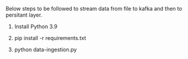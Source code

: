 Below steps to be followed to stream data from file to kafka and then to persitant layer.

1. Install Python 3.9

2. pip install -r requirements.txt

2. python data-ingestion.py
